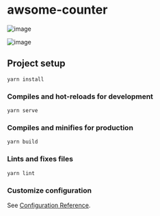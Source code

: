 # awsome-counter

![image](https://user-images.githubusercontent.com/20417446/131315417-869a95f4-d26c-469d-896f-06a1f619fa44.png)


![image](https://user-images.githubusercontent.com/20417446/131315459-a4fe5785-4888-4bbc-8140-0368d4f87189.png)


## Project setup
```
yarn install
```

### Compiles and hot-reloads for development
```
yarn serve
```

### Compiles and minifies for production
```
yarn build
```

### Lints and fixes files
```
yarn lint
```

### Customize configuration
See [Configuration Reference](https://cli.vuejs.org/config/).
